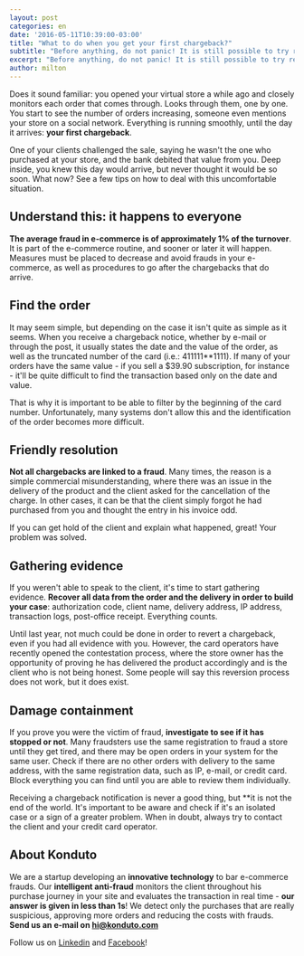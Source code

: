 ```yaml
---
layout: post
categories: en
date: '2016-05-11T10:39:00-03:00'
title: "What to do when you get your first chargeback?"
subtitle: "Before anything, do not panic! It is still possible to try reverting it and help preventing for the future!"
excerpt: "Before anything, do not panic! It is still possible to try reverting it and help preventing for the future!"
author: milton
---
```


Does it sound familiar: you opened your virtual store a while ago and closely monitors each order that comes through. Looks through them, one by one. You start to see the number of orders increasing, someone even mentions your store on a social network. Everything is running smoothly, until the day it arrives: **your first chargeback**.

One of your clients challenged the sale, saying he wasn't the one who purchased at your store, and the bank debited that value from you. Deep inside, you knew this day would arrive, but never thought it would be so soon. What now? See a few tips on  how to deal with this uncomfortable situation.

## Understand this: it happens to everyone

**The average fraud in e-commerce is of approximately 1% of the turnover**. It is part of the e-commerce routine, and sooner or later it will happen. Measures must be placed to decrease and avoid frauds in your e-commerce, as well as procedures to go after the chargebacks that do arrive.

## Find the order

It may seem simple, but depending on the case it isn't quite as simple as it seems. When you receive a chargeback notice, whether by e-mail or through the post, it usually states the date and the value of the order, as well as the truncated number of the card (i.e.: 411111**1111). If many of your orders have the same value - if you sell a $39.90 subscription, for instance - it'll be quite difficult to find the transaction based only on the date and value.

That is why it is important to be able to filter by the beginning of the card number. Unfortunately, many systems don't allow this and the identification of the order becomes more difficult.

## Friendly resolution

**Not all chargebacks are linked to a fraud**. Many times, the reason is a simple commercial misunderstanding, where there was an issue in the delivery of the product and the client asked for the cancellation of the charge. In other cases, it can be that the client simply forgot he had purchased from you and thought the entry in his invoice odd.

If you can get hold of the client and explain what happened, great! Your problem was solved.

## Gathering evidence

If you weren't able to speak to the client, it's time to start gathering evidence. **Recover all data from the order and the delivery in order to build your case**: authorization code, client name, delivery address, IP address, transaction logs, post-office receipt. Everything counts.

Until last year, not much could be done in order to revert a chargeback, even if you had all evidence with you. However, the card operators have recently opened the contestation process, where the store owner has the opportunity of proving he has delivered the product accordingly and is the client who is not being honest. Some people will say this reversion process does not work, but it does exist.

## Damage containment

If you prove you were the victim of fraud, **investigate to see if it has stopped or not**. Many fraudsters use the same registration to fraud a store until they get tired, and there may be open orders in your system for the same user. Check if there are no other orders with delivery to the same address, with the same registration data, such as IP, e-mail, or credit card. Block everything you can find until you are able to review them individually.

Receiving a chargeback notification is never a good thing, but **it is not the end of the world. It's important to be aware and check if it's an isolated case or a sign of a greater problem. When in doubt, always try to contact the client and your credit card operator.

## About Konduto

We are a startup developing an **innovative technology** to bar e-commerce frauds. Our **intelligent anti-fraud** monitors the client throughout his purchase journey in your site and evaluates the transaction in real time - **our answer is given in less than 1s**! We detect only the purchases that are really suspicious, approving more orders and reducing the costs with frauds. **Send us an e-mail on [hi@konduto.com](mailto:hi@konduto.com)**

Follow us on [Linkedin](https://www.linkedin.com/company/konduto?trk=company_logo) and [Facebook](https://www.facebook.com/konduto?fref=ts)!
